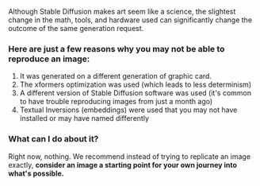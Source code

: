 Although Stable Diffusion makes art seem like a science, the slightest change in the math, tools, and hardware used can significantly change the outcome of the same generation request.

### Here are just a few reasons why you may not be able to reproduce an image:
1. It was generated on a different generation of graphic card.
1. The xformers optimization was used (which leads to less determinism)
1. A different version of Stable Diffusion software was used (it's common to have trouble reproducing images from just a month ago)
1. Textual Inversions (embeddings) were used that you may not have installed or may have named differently

### What can I do about it?
Right now, nothing. We recommend instead of trying to replicate an image exactly, **consider an image a starting point for your own journey into what's possible.**